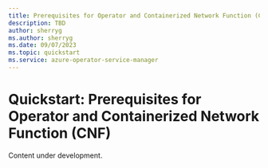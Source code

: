 ```yaml
---
title: Prerequisites for Operator and Containerized Network Function (CNF)
description: TBD
author: sherryg
ms.author: sherryg
ms.date: 09/07/2023
ms.topic: quickstart
ms.service: azure-operator-service-manager
---
```


# Quickstart: Prerequisites for Operator and Containerized Network Function (CNF)
Content under development.